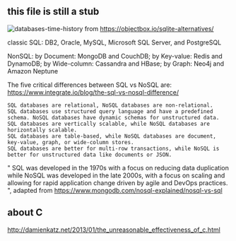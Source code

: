 
## this file is still a stub

![databases-time-history](https://user-images.githubusercontent.com/14941647/162513263-cedcafb0-b187-47a3-90d5-9af610beb9c2.jpg) 
from <https://objectbox.io/sqlite-alternatives/>


classic SQL: DB2, Oracle, MySQL, Microsoft SQL Server, and PostgreSQL

NonSQL: by Document: MongoDB and CouchDB; by Key-value: Redis and DynamoDB; by Wide-column: Cassandra and HBase; by Graph: Neo4j and Amazon Neptune

The five critical differences between SQL vs NoSQL are: <https://www.integrate.io/blog/the-sql-vs-nosql-difference/>

    SQL databases are relational, NoSQL databases are non-relational.
    SQL databases use structured query language and have a predefined schema. NoSQL databases have dynamic schemas for unstructured data.
    SQL databases are vertically scalable, while NoSQL databases are horizontally scalable.
    SQL databases are table-based, while NoSQL databases are document, key-value, graph, or wide-column stores.
    SQL databases are better for multi-row transactions, while NoSQL is better for unstructured data like documents or JSON.
    
" SQL was developed in the 1970s with a focus on reducing data duplication while NoSQL was developed in the late 2000s, 
  with a focus on scaling and allowing for rapid application change driven by agile and DevOps practices. ", 
  adapted from https://www.mongodb.com/nosql-explained/nosql-vs-sql
  
  ## about C
  
  http://damienkatz.net/2013/01/the_unreasonable_effectiveness_of_c.html
